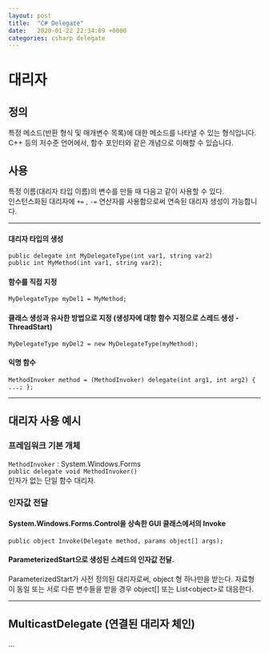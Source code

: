 ```yaml
---
layout: post
title:  "C# Delegate"
date:   2020-01-22 22:34:09 +0000
categories: csharp delegate
---
```


# 대리자

## 정의
특정 메소드(반환 형식 및 매개변수 목록)에 대한 메소드를 나타낼 수 있는 형식입니다.  
C++ 등의 저수준 언어에서, 함수 포인터와 같은 개념으로 이해할 수 있습니다.

## 사용
특정 이름(대리자 타입 이름)의 변수를 만들 때 다음고 같이 사용할 수 있다.  
인스턴스화된 대리자에 `+=` , `-=` 연산자를 사용함으로써 연속된 대리자 생성이 가능합니다.  

----

#### 대리자 타입의 생성
```
public delegate int MyDelegateType(int var1, string var2)
public int MyMethod(int var1, string var2);
```

#### 함수를 직접 지정
```
MyDelegateType myDel1 = MyMethod;
```

#### 클래스 생성과 유사한 방법으로 지정 (생성자에 대항 함수 지정으로 스레드 생성 - ThreadStart)
```
MyDelegateType myDel2 = new MyDelegateType(myMethod);
```

#### 익명 함수
```
MethodInvoker method = (MethodInvoker) delegate(int arg1, int arg2) { ...; };
```

----

## 대리자 사용 예시

### 프레임워크 기본 개체
`MethodInvoker` : System.Windows.Forms   
`public delegate void MethodInvoker()`    
인자가 없는 단일 함수 대리자.

### 인자값 전달
#### System.Windows.Forms.Control을 상속한 GUI 클래스에서의 Invoke  
```
public object Invoke(Delegate method, params object[] args);
```



#### ParameterizedStart으로 생성된 스레드의 인자값 전달.
ParameterizedStart가 사전 정의된 대리자로써, object 형 하나만을 받는다.
자료형이 동일 또는 서로 다른 변수들을 받을 경우 object[] 또는 List\<object\>로 대응한다.

----

## MulticastDelegate (연결된 대리자 체인)

...
